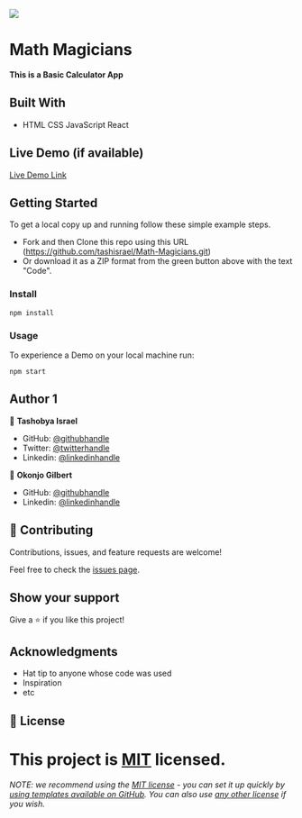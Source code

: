 ![](https://img.shields.io/badge/Microverse-blueviolet)

# Math Magicians

**This is a Basic Calculator App**


## Built With

- HTML CSS JavaScript React

## Live Demo (if available)

[Live Demo Link](https://livedemo.com)


## Getting Started
To get a local copy up and running follow these simple example steps.

- Fork and then Clone this repo using this URL (https://github.com/tashisrael/Math-Magicians.git) 
- Or download it as a ZIP format from the green button above with the text "Code".

### Install
```
npm install
```
### Usage
To experience a Demo on your local machine run:
```
npm start
```

## Author 1

👤 **Tashobya Israel**

- GitHub: [@githubhandle](https://github.com/tashisrael)
- Twitter: [@twitterhandle](https://twitter.com/tashisrael)
- Linkedin: [@linkedinhandle](https://www.linkedin.com/in/tashobya-israel-6a66b0181/l)

👤 **Okonjo Gilbert**

- GitHub: [@githubhandle](https://github.com/OpondoG)
- Linkedin: [@linkedinhandle](https://www.linkedin.com/in/gilbert-okonjo-2081331b9/)

## 🤝 Contributing

Contributions, issues, and feature requests are welcome!

Feel free to check the [issues page](../../issues/).

## Show your support

Give a ⭐️ if you like this project!

## Acknowledgments

- Hat tip to anyone whose code was used
- Inspiration
- etc

## 📝 License

# This project is [MIT](./MIT.md) licensed.

_NOTE: we recommend using the [MIT license](https://choosealicense.com/licenses/mit/) - you can set it up quickly by [using templates available on GitHub](https://docs.github.com/en/communities/setting-up-your-project-for-healthy-contributions/adding-a-license-to-a-repository). You can also use [any other license](https://choosealicense.com/licenses/) if you wish._
